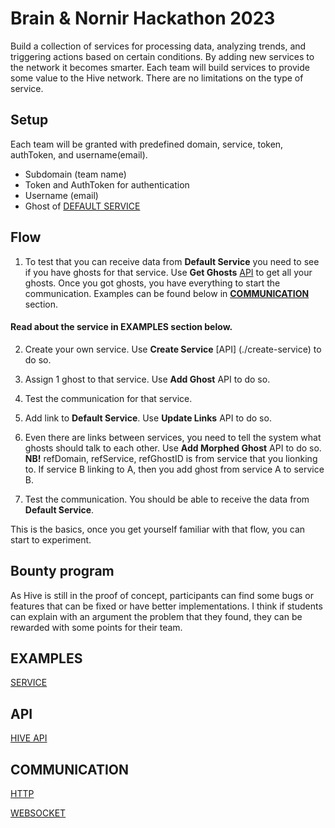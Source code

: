 # Brain & Nornir Hackathon 2023

Build a collection of services for processing data, analyzing trends, and triggering actions based on certain conditions. By adding new services to the network it becomes smarter. Each team will build services to provide some value to the Hive network. There are no limitations on the type of service.

## Setup

Each team will be granted with predefined domain, service, token, authToken, and username(email).
- Subdomain (team name)
- Token and AuthToken for authentication
- Username (email)
- Ghost of [DEFAULT SERVICE](./DEFAULT_SERVICE.md)

## Flow

1. To test that you can receive data from **Default Service** you need to see if you have ghosts for that service. Use **Get Ghosts** [API](./HIVE_API.md#get-ghost) to get all your ghosts. Once you got ghosts, you have everything to start the communication. Examples can be found below in [**COMMUNICATION**](#communication) section.

#### Read about the service in **EXAMPLES** section below.

2. Create your own service. Use **Create Service** [API] (./create-service) to do so.

3. Assign 1 ghost to that service. Use **Add Ghost** API to do so.

4. Test the communication for that service.

5. Add link to **Default Service**. Use **Update Links** API to do so.

6. Even there are links between services, you need to tell the system what ghosts should talk to each other. Use **Add Morphed Ghost** API to do so. **NB!** refDomain, refService, refGhostID is from service that you lionking to. If service B linking to A, then you add ghost from service A to service B.

7. Test the communication. You should be able to receive the data from **Default Service**.

This is the basics, once you get yourself familiar with that flow, you can start to experiment.
 
## Bounty program

As Hive is still in the proof of concept, participants can find some bugs or features that can be fixed or have better implementations. I think if students can explain with an argument the problem that they found, they can be rewarded with some points for their team.

## EXAMPLES

[SERVICE](./SERVICE.md)

## API

[HIVE API](./HIVE_API.md)

## COMMUNICATION

[HTTP](./HTTP.md)

[WEBSOCKET](./WEBSOCKET.md)
